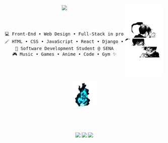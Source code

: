 <div align="center">
<img src="https://github.com/valeriaPaz04/valeriaPaz04/blob/main/ef0c274a98377abf2ba239db7b795e21.jpg?raw=true" width="25%" align="right" />
<img src="https://readme-typing-svg.demolab.com?font=Inconsolata&weight=500&size=40&duration=4000&pause=300&color=FFFF&center=true&vCenter=true&multiline=true&repeat=false&width=900&height=100&lines=Hi%2C+I'm+Valeria+Paz+Arana;Front-End+and+Web+Design+Enthusiast+%E2%9C%A9" width="70%" />

<br><br>

<pre>
💻 Front-End • Web Design • Full-Stack in progress
🪄 HTML • CSS • JavaScript • React • Django • Python • .NET
🎯 Software Development Student @ SENA
🎮 Music • Games • Anime • Code • Gym ✨
</pre>

<br><br>

<img src="https://github.com/valeriaPaz04/valeriaPaz04/blob/main/output-onlinegiftools%20(1).gif" height="90" />

<br><br><br>

[![](https://img.shields.io/badge/portfolio-000000?style=for-the-badge)](https://valeriapaz04.github.io)
[![](https://img.shields.io/badge/linkedin-0a66c2?style=for-the-badge)](#)
[![](https://img.shields.io/badge/email-ff69b4?style=for-the-badge)](mailto:tuemail@ejemplo.com)
</div>
